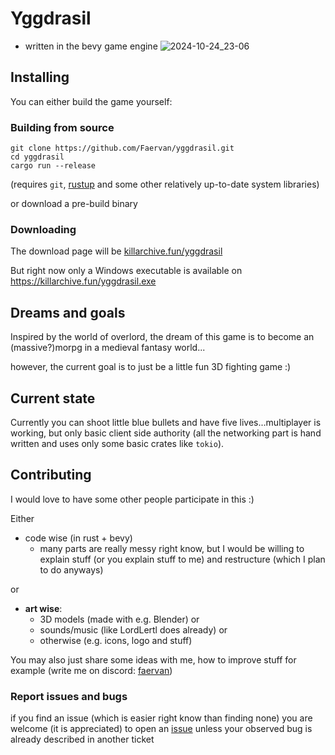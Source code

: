 # Yggdrasil
- written in the bevy game engine
![2024-10-24_23-06](https://github.com/user-attachments/assets/4744bd46-e67e-4788-a75e-38da0c7547c5)


## Installing
You can either build the game yourself:
### Building from source
```
git clone https://github.com/Faervan/yggdrasil.git
cd yggdrasil
cargo run --release
```
(requires `git`, [rustup](https://rustup.rs/) and some other relatively up-to-date system libraries)

or download a pre-build binary
### Downloading
The download page will be [killarchive.fun/yggdrasil](https://killarchive.fun/yggdrasil)

But right now only a Windows executable is available on https://killarchive.fun/yggdrasil.exe

## Dreams and goals
Inspired by the world of overlord, the dream of this game is to become an (massive?)morpg in a medieval fantasy world...

however, the current goal is to just be a little fun 3D fighting game :)

## Current state
Currently you can shoot little blue bullets and have five lives...multiplayer is working, but only basic client side authority
(all the networking part is hand written and uses only some basic crates like `tokio`).

## Contributing
I would love to have some other people participate in this :)

Either
- code wise (in rust + bevy)
  - many parts are really messy right know, but I would be willing to explain stuff (or you explain stuff to me) and restructure (which I plan to do anyways)

or
- **art wise**:
  - 3D models (made with e.g. Blender) or
  - sounds/music (like LordLertl does already) or
  - otherwise (e.g. icons, logo and stuff)

 You may also just share some ideas with me, how to improve stuff for example (write me on discord: [faervan](<https://discord.com/users/738658712620630076>))

 ### Report issues and bugs
if you find an issue (which is easier right know than finding none) you are welcome (it is appreciated) to open an
[issue](https://github.com/Faervan/yggdrasil/issues) unless your observed bug is already described in another ticket
